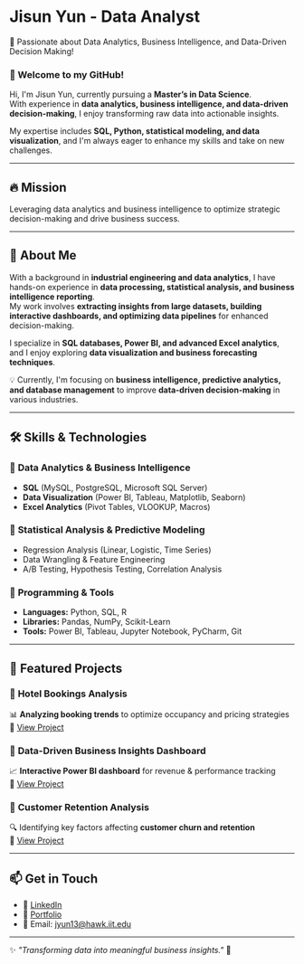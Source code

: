 # Jisun Yun - Data Analyst  
🚀 Passionate about Data Analytics, Business Intelligence, and Data-Driven Decision Making!  

### 🌟 Welcome to my GitHub!  
Hi, I'm Jisun Yun, currently pursuing a **Master’s in Data Science**.  
With experience in **data analytics, business intelligence, and data-driven decision-making**, I enjoy transforming raw data into actionable insights.  

My expertise includes **SQL, Python, statistical modeling, and data visualization**, and I'm always eager to enhance my skills and take on new challenges.  

---

## 🔥 **Mission**  
Leveraging data analytics and business intelligence to optimize strategic decision-making and drive business success.  

---

## 🚀 **About Me**  
With a background in **industrial engineering and data analytics**, I have hands-on experience in **data processing, statistical analysis, and business intelligence reporting**.  
My work involves **extracting insights from large datasets, building interactive dashboards, and optimizing data pipelines** for enhanced decision-making.  

I specialize in **SQL databases, Power BI, and advanced Excel analytics**, and I enjoy exploring **data visualization and business forecasting techniques**.  

💡 Currently, I'm focusing on **business intelligence, predictive analytics, and database management** to improve **data-driven decision-making** in various industries.  

---

## 🛠 **Skills & Technologies**  
### 🔹 **Data Analytics & Business Intelligence**  
- **SQL** (MySQL, PostgreSQL, Microsoft SQL Server)  
- **Data Visualization** (Power BI, Tableau, Matplotlib, Seaborn)  
- **Excel Analytics** (Pivot Tables, VLOOKUP, Macros)  

### 🔹 **Statistical Analysis & Predictive Modeling**  
- Regression Analysis (Linear, Logistic, Time Series)  
- Data Wrangling & Feature Engineering  
- A/B Testing, Hypothesis Testing, Correlation Analysis  

### 🔹 **Programming & Tools**  
- **Languages:** Python, SQL, R  
- **Libraries:** Pandas, NumPy, Scikit-Learn  
- **Tools:** Power BI, Tableau, Jupyter Notebook, PyCharm, Git  

---

## 🌟 **Featured Projects**  
### 🔹 **Hotel Bookings Analysis**  
📊 **Analyzing booking trends** to optimize occupancy and pricing strategies  
🔗 [View Project](https://github.com/wltjs26/hotel-bookings-analysis)  

### 🔹 **Data-Driven Business Insights Dashboard**  
📈 **Interactive Power BI dashboard** for revenue & performance tracking  
🔗 [View Project](https://github.com/wltjs26/business-intelligence-dashboard)  

### 🔹 **Customer Retention Analysis**  
🔍 Identifying key factors affecting **customer churn and retention**  
🔗 [View Project](https://github.com/wltjs26/customer-retention-analysis)  

---

## 📫 **Get in Touch**  
- 💼 [LinkedIn](https://www.linkedin.com/in/yunjisun/)  
- 🔬 [Portfolio](https://wltjs26.github.io/)  
- 📧 Email: jyun13@hawk.iit.edu  

---
✨ _"Transforming data into meaningful business insights."_ 🚀
